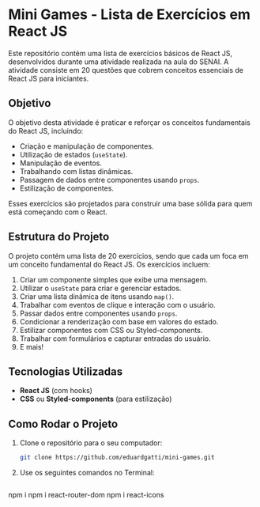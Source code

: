 # Mini Games - Lista de Exercícios em React JS

Este repositório contém uma lista de exercícios básicos de React JS, desenvolvidos durante uma atividade realizada na aula do SENAI. A atividade consiste em 20 questões que cobrem conceitos essenciais de React JS para iniciantes.

## Objetivo

O objetivo desta atividade é praticar e reforçar os conceitos fundamentais do React JS, incluindo:

- Criação e manipulação de componentes.
- Utilização de estados (`useState`).
- Manipulação de eventos.
- Trabalhando com listas dinâmicas.
- Passagem de dados entre componentes usando `props`.
- Estilização de componentes.

Esses exercícios são projetados para construir uma base sólida para quem está começando com o React.

## Estrutura do Projeto

O projeto contém uma lista de 20 exercícios, sendo que cada um foca em um conceito fundamental do React JS. Os exercícios incluem:

1. Criar um componente simples que exibe uma mensagem.
2. Utilizar o `useState` para criar e gerenciar estados.
3. Criar uma lista dinâmica de itens usando `map()`.
4. Trabalhar com eventos de clique e interação com o usuário.
5. Passar dados entre componentes usando `props`.
6. Condicionar a renderização com base em valores do estado.
7. Estilizar componentes com CSS ou Styled-components.
8. Trabalhar com formulários e capturar entradas do usuário.
9. E mais!

## Tecnologias Utilizadas

- **React JS** (com hooks)
- **CSS** ou **Styled-components** (para estilização)

## Como Rodar o Projeto

1. Clone o repositório para o seu computador:
   ```bash
   git clone https://github.com/eduardgatti/mini-games.git

2. Use os seguintes comandos no Terminal:
   ```bash
npm i 
npm i react-router-dom
npm i react-icons

